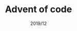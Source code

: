 ---
layout: ../../layouts/ProjectLayout.astro
title: Advent of code
date: 2019/12
sumary: ~
tags: ~
value: ~
thumbnails: ~
---